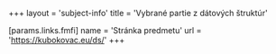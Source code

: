 +++
layout = 'subject-info'
title = 'Vybrané partie z dátových štruktúr'

[params.links.fmfi]
name = 'Stránka predmetu'
url = 'https://kubokovac.eu/ds/'
+++
